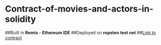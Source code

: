 # Contract-of-movies-and-actors-in-solidity
##Built in **Remix - Ethereum IDE**
##Deployed on **ropsten test net**
##[Link to contract](https://ropsten.etherscan.io/address/0x40da9dade7c97816f5a621646f616b5631e3c895)

   
   
